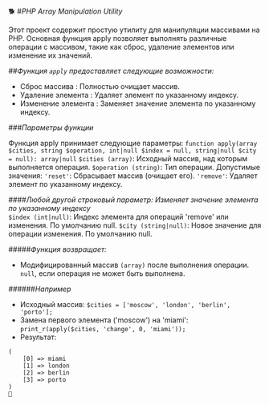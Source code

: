 🐕
#*PHP Array Manipulation Utility* 

Этот проект содержит простую утилиту для манипуляции массивами на PHP. Основная функция apply позволяет выполнять различные операции с массивом, такие как сброс, удаление элементов или изменение их значений. 

##*Функция `apply` предоставляет следующие возможности:* 
- Сброс массива : Полностью очищает массив.
- Удаление элемента : Удаляет элемент по указанному индексу. 
- Изменение элемента : Заменяет значение элемента по указанному индексу.

###*Параметры функции* 

Функция apply принимает следующие параметры: `function apply(array $cities, string $operation, int|null $index = null, string|null $city = null): array|null`
`$cities (array)`: Исходный массив, над которым выполняется операция.
`$operation (string)`: Тип операции. Допустимые значения:
`'reset'`: Сбрасывает массив (очищает его).
`'remove'`: Удаляет элемент по указанному индексу.

####*Любой другой строковый параметр: Изменяет значение элемента по указанному индексу*     
`$index (int|null)`: Индекс элемента для операций 'remove' или изменения. По умолчанию null.
`$city (string|null)`: Новое значение для операции изменения. По умолчанию null.

#####*Функция возвращает:* 
- Модифицированный массив `(array)` после выполнения операции.
`null`, если операция не может быть выполнена.
     
######*Например*
- Исходный массив: `$cities = ['moscow', 'london', 'berlin', 'porto'];`
- Замена первого элемента ('moscow') на 'miami': `print_r(apply($cities, 'change', 0, 'miami'));`
- Результат: 
```Array
(
    [0] => miami
    [1] => london
    [2] => berlin
    [3] => porto
)
👴